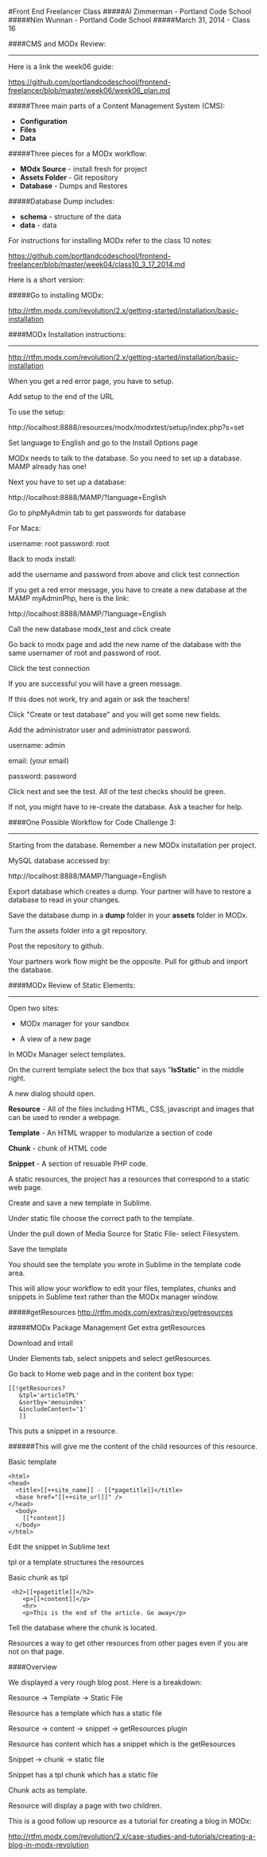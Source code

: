 #Front End Freelancer Class
#####Al Zimmerman - Portland Code School
#####Nim Wunnan - Portland Code School
#####March 31, 2014 - Class 16

####CMS and MODx Review:
____________________________________________________________________________

Here is a link the week06 guide:

https://github.com/portlandcodeschool/frontend-freelancer/blob/master/week06/week06_plan.md


#####Three main parts of a Content Management System (CMS):

* **Configuration**
* **Files**
* **Data**

#####Three pieces for a MODx workflow:

* **MOdx Source** - install fresh for project
* **Assets  Folder** - Git repository
* **Database** - Dumps and Restores

#####Database Dump includes:

* **schema** - structure of the data
* **data** - data 

For instructions for installing MODx refer to the class 10 notes:

https://github.com/portlandcodeschool/frontend-freelancer/blob/master/week04/class10_3_17_2014.md

Here is a short version:

#####Go to installing MODx:

http://rtfm.modx.com/revolution/2.x/getting-started/installation/basic-installation


####MODx Installation instructions:
____________________________________________________________________________

http://rtfm.modx.com/revolution/2.x/getting-started/installation/basic-installation

When you get a red error page, you have to setup.

Add setup to the end of the URL

To use the setup:

http://localhost:8888/resources/modx/modxtest/setup/index.php?s=set

Set language to English and go to the Install Options page

MODx needs to talk to the database.  So you need to set up a database.  MAMP already has one!


Next you have to set up a database:

http://localhost:8888/MAMP/?language=English


Go to phpMyAdmin tab to get passwords for database

For Macs:

username: root
password: root

Back to modx install:

add the username and password from above and click test connection

If you get a red error message, you have to create a new database at the MAMP myAdminPhp,
here is the link:

http://localhost:8888/MAMP/?language=English

Call the new database modx_test and click create

Go back to modx page and add the new name of the database with the same usernamer of root and password of root.

Click the test connection

If you are successful you will have a green message.

If this does not work, try and again or ask the teachers!

Click "Create or test database" and you will get some new fields.

Add the administrator user and administrator password.

username: admin

email:  (your email)

password: password

Click next and see the test.  All of the test checks should be green.

If not, you might have to re-create the database. Ask a teacher for help.


####One Possible Workflow for Code Challenge 3:
____________________________________________________________________________


Starting from the database.  Remember a new MODx installation per project.

MySQL database accessed by:

http://localhost:8888/MAMP/?language=English

Export database which creates a dump.  Your partner will have to restore a database to read in your changes.

Save the database dump in a **dump** folder in your **assets** folder in MODx.

Turn the assets folder into a git repository.

Post the repository to github.


Your partners work flow might be the opposite. Pull for github and import the database.


####MODx Review of Static Elements:
____________________________________________________________________________

Open two sites:

* MODx manager for your sandbox

* A view of a new page

In MODx Manager select templates.

On the current template select the box that says "**IsStatic**" in the middle right.

A new dialog should open.

**Resource** - All of the files including HTML, CSS, javascript and images that can be used to render a webpage.

**Template** - An HTML wrapper to modularize a section of code

**Chunk** - chunk of HTML code

**Snippet** - A section of resuable PHP code.

A static resources, the project has a resources that correspond to a static web page.

Create and save a new template in Sublime.

Under static file choose the correct path to the template.

Under the pull down of Media Source for Static File- select Filesystem.

Save the template

You should see the template you wrote in Sublime in the template code area.

This will allow your workflow to edit your files, templates, chunks and snippets in Sublime text rather than the MODx manager window.


#####getResources
http://rtfm.modx.com/extras/revo/getresources


#####MODx Package Management
Get extra getResources

Download and intall

Under Elements tab, select snippets and select getResources.

Go back to Home web page and in the content box type:

```
[[!getResources?
   &tpl='articleTPL'   
   &sortby='menuindex'   
   &includeContent='1'   
   ]]  
 ``` 

This puts a snippet in a resource.  

######This will give me the content of the child resources of this resource.


Basic template

```
<html>
<head>
  <title>[[++site_name]] - [[*pagetitle]]</title>
  <base href="[[++site_url]]" />
</head>
  <body>
    [[*content]]
  </body>
</html>
```

Edit the snippet in Sublime text


tpl or a template structures the resources


Basic chunk as tpl

```
 <h2>[[+pagetitle]]</h2>
    <p>[[+content]]</p>
    <hr>
    <p>This is the end of the article. Go away</p>
 ```

Tell the database where the chunk is located.

Resources a way to get other resources from other pages even if you are not on that page.

####Overview

We displayed a very rough blog post.  Here is a breakdown:


Resource -> Template -> Static File

Resource has a template which has a static file

Resource -> content -> snippet -> getResources plugin

Resource has content which has a snippet which is the getResources

Snippet -> chunk -> static file

Snippet has a tpl chunk which has a static file


Chunk acts as template.

Resource will display a page with two children.


This is a good follow up resource as a tutorial for creating a blog in MODx:

http://rtfm.modx.com/revolution/2.x/case-studies-and-tutorials/creating-a-blog-in-modx-revolution







